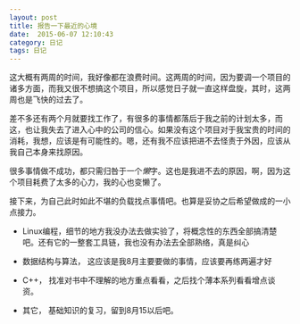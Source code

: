 ```yaml
---
layout: post
title: 报告一下最近的心境
date:  2015-06-07 12:10:43   
category: 日记
tags: 日记
---
```


这大概有两周的时间，我好像都在浪费时间。这两周的时间，因为要调一个项目的诸多方面，而我又很不想搞这个项目，所以感觉日子就一直这样盘旋，其时，这两周也是飞快的过去了。

差不多还有两个月就要找工作了，有很多的事情都落后于我之前的计划太多，而这，也让我失去了进入心中的公司的信心。如果没有这个项目对于我宝贵的时间的消耗，我想，应该是有可能性的。嗯，还有我不应该把进不去怪责于外因，应该从我自己本身来找原因。

很多事情做不成功，都只需归咎于一个*懒*字。这也是我进不去的原因，啊，因为这个项目耗费了太多的心力，我的心也变懒了。

接下来，为自己此时如此不堪的负载找点事情吧。也算是妥协之后希望做成的一小点接力。

- Linux编程，细节的地方我没办法去做实验了，将概念性的东西全部搞清楚吧。还有它的一整套工具链，我也没有办法去全部熟络，真是纠心

- 数据结构与算法， 这应该是我8月主要要做的事情，应该要再练两遍才好

- C++， 找准对书中不理解的地方重点看看，之后找个薄本系列看看增点谈资。

- 其它， 基础知识的复习，留到8月15以后吧。




















